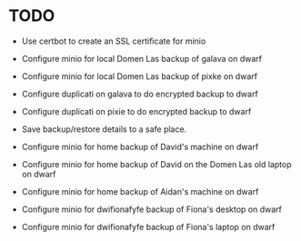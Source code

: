 # TODO 

*  Use certbot to create an SSL certificate for minio
*  Configure minio for local Domen Las backup of galava on dwarf
*  Configure minio for local Domen Las backup of pixke on dwarf
*  Configure duplicati on galava to do encrypted backup to dwarf
*  Configure duplicati on pixie to do encrypted backup to dwarf
*  Save backup/restore details to a safe place.

*  Configure minio for home backup of David's machine on dwarf
*  Configure minio for home backup of David on the Domen Las old laptop on dwarf
*  Configure minio for home backup of Aidan's machine on dwarf


*  Configure minio for dwifionafyfe  backup of Fiona's desktop on dwarf
*  Configure minio for dwifionafyfe  backup of Fiona's laptop on dwarf
